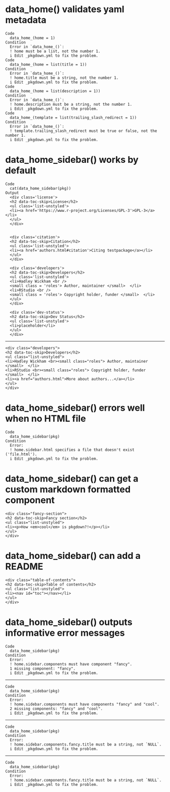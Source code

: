 # data_home() validates yaml metadata

    Code
      data_home_(home = 1)
    Condition
      Error in `data_home_()`:
      ! home must be a list, not the number 1.
      i Edit _pkgdown.yml to fix the problem.
    Code
      data_home_(home = list(title = 1))
    Condition
      Error in `data_home_()`:
      ! home.title must be a string, not the number 1.
      i Edit _pkgdown.yml to fix the problem.
    Code
      data_home_(home = list(description = 1))
    Condition
      Error in `data_home_()`:
      ! home.description must be a string, not the number 1.
      i Edit _pkgdown.yml to fix the problem.
    Code
      data_home_(template = list(trailing_slash_redirect = 1))
    Condition
      Error in `data_home_()`:
      ! template.trailing_slash_redirect must be true or false, not the number 1.
      i Edit _pkgdown.yml to fix the problem.

# data_home_sidebar() works by default

    Code
      cat(data_home_sidebar(pkg))
    Output
      <div class='license'>
      <h2 data-toc-skip>License</h2>
      <ul class='list-unstyled'>
      <li><a href='https://www.r-project.org/Licenses/GPL-3'>GPL-3</a></li>
      </ul>
      </div>
      
      
      <div class='citation'>
      <h2 data-toc-skip>Citation</h2>
      <ul class='list-unstyled'>
      <li><a href='authors.html#citation'>Citing testpackage</a></li>
      </ul>
      </div>
      
      <div class='developers'>
      <h2 data-toc-skip>Developers</h2>
      <ul class='list-unstyled'>
      <li>Hadley Wickham <br />
      <small class = 'roles'> Author, maintainer </small>  </li>
      <li>RStudio <br />
      <small class = 'roles'> Copyright holder, funder </small>  </li>
      </ul>
      </div>
      
      <div class='dev-status'>
      <h2 data-toc-skip>Dev Status</h2>
      <ul class='list-unstyled'>
      <li>placeholder</li>
      </ul>
      </div>

---

    <div class="developers">
    <h2 data-toc-skip>Developers</h2>
    <ul class="list-unstyled">
    <li>Hadley Wickham <br><small class="roles"> Author, maintainer </small>  </li>
    <li>RStudio <br><small class="roles"> Copyright holder, funder </small>  </li>
    <li><a href="authors.html">More about authors...</a></li>
    </ul>
    </div>

# data_home_sidebar() errors well when no HTML file

    Code
      data_home_sidebar(pkg)
    Condition
      Error:
      ! home.sidebar.html specifies a file that doesn't exist ('file.html').
      i Edit _pkgdown.yml to fix the problem.

# data_home_sidebar() can get a custom markdown formatted component

    <div class="fancy-section">
    <h2 data-toc-skip>Fancy section</h2>
    <ul class="list-unstyled">
    <li><p>How <em>cool</em> is pkgdown?!</p></li>
    </ul>
    </div>

# data_home_sidebar() can add a README

    <div class="table-of-contents">
    <h2 data-toc-skip>Table of contents</h2>
    <ul class="list-unstyled">
    <li><nav id="toc"></nav></li>
    </ul>
    </div>

# data_home_sidebar() outputs informative error messages

    Code
      data_home_sidebar(pkg)
    Condition
      Error:
      ! home.sidebar.components must have component "fancy".
      1 missing component: "fancy".
      i Edit _pkgdown.yml to fix the problem.

---

    Code
      data_home_sidebar(pkg)
    Condition
      Error:
      ! home.sidebar.components must have components "fancy" and "cool".
      2 missing components: "fancy" and "cool".
      i Edit _pkgdown.yml to fix the problem.

---

    Code
      data_home_sidebar(pkg)
    Condition
      Error:
      ! home.sidebar.components.fancy.title must be a string, not `NULL`.
      i Edit _pkgdown.yml to fix the problem.

---

    Code
      data_home_sidebar(pkg)
    Condition
      Error:
      ! home.sidebar.components.fancy.title must be a string, not `NULL`.
      i Edit _pkgdown.yml to fix the problem.

